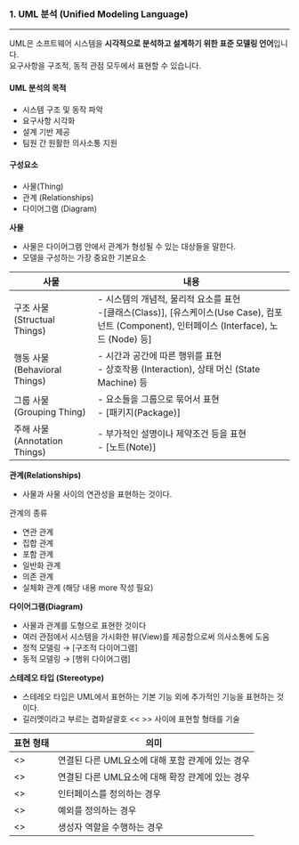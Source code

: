 ### 1. UML 분석 (Unified Modeling Language)

---

UML은 소프트웨어 시스템을 **시각적으로 분석하고 설계하기 위한 표준 모델링 언어**입니다.  
요구사항을 구조적, 동적 관점 모두에서 표현할 수 있습니다.

#### UML 분석의 목적

- 시스템 구조 및 동작 파악
- 요구사항 시각화
- 설계 기반 제공
- 팀원 간 원활한 의사소통 지원

#### 구성요소
- 사물(Thing)
- 관계 (Relationships)
- 다이어그램 (Diagram)

**사물**
- 사물은 다이어그램 안에서 관계가 형성될 수 있는 대상들을 말한다.
- 모델을 구성하는 가장 중요한 기본요소

|사물|내용|
|-|-|
|구조 사물 (Structual Things)|- 시스템의 개념적, 물리적 요소를 표현 <br>-[클래스(Class)], [유스케이스(Use Case), 컴포넌트 (Component), 인터페이스 (Interface), 노드 (Node) 등]|
|행동 사물 (Behavioral Things)|- 시간과 공간에 따른 행위를 표현 <br> - 상호작용 (Interaction), 상태 머신 (State Machine) 등|
|그룹 사물 (Grouping Thing)|- 요소들을 그룹으로 묶어서 표현 <br> - [패키지(Package)]|
|주해 사물 (Annotation Things)| - 부가적인 설명이나 제약조건 등을 표현 <br> - [노트(Note)]|


**관계(Relationships)**
- 사물과 사물 사이의 연관성을 표현하는 것이다.

관계의 종류
- 연관 관계
- 집합 관계
- 포함 관계
- 일반화 관계
- 의존 관계
- 실체화 관계
(해당 내용 more 작성 필요)

**다이어그램(Diagram)**
- 사물과 관계를 도형으로 표현한 것이다
- 여러 관점에서 시스템을 가시화한 뷰(View)를 제공함으로써 의사소통에 도움
- 정적 모델링 &rarr; [구조적 다이어그램]
- 동적 모델링 &rarr; [행위 다이어그램]

**스테레오 타입 (Stereotype)**
- 스테레오 타입은 UML에서 표현하는 기본 기능 외에 추가적인 기능을 표현하는 것이다.
- 길러멧이라고 부르는 겹화살괄호 << >> 사이에 표현할 형태를 기술

| 표현 형태           | 의미                            |
|-----------------|-------------------------------|
| <<include>>     | 연결된 다른 UML요소에 대해 포함 관계에 있는 경우 |
| <<extends>>     | 연결된 다른 UML요소에 대해 확장 관계에 있는 경우 |
| <<interface>>   | 인터페이스를 정의하는 경우                |
| <<exception>>   | 예외를 정의하는 경우                   |
| <<constructor>> | 생성자 역할을 수행하는 경우               |

